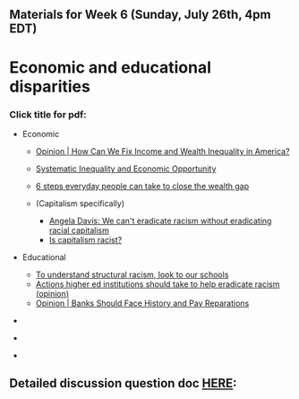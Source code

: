 ## Materials for Week 6 (Sunday, July 26th, 4pm EDT)
# Economic and educational disparities
### Click title for pdf:

- Economic
  - <a href="">Opinion | How Can We Fix Income and Wealth Inequality in America?</a>
  - <a href="">Systematic Inequality and Economic Opportunity</a>
  - <a href="">6 steps everyday people can take to close the wealth gap</a>
  
  - (Capitalism specifically)
    - <a href="">Angela Davis: We can't eradicate racism without eradicating racial capitalism</a>
    - <a href="">Is capitalism racist?</a>
    
- Educational
  - <a href="">To understand structural racism, look to our schools</a>
  - <a href="">Actions higher ed institutions should take to help eradicate racism (opinion)</a>
  - <a href="">Opinion | Banks Should Face History and Pay Reparations </a>
  
- <a href=""></a>
- <a href=""></a>
- <a href=""></a>

## Detailed discussion question doc [HERE](): 


